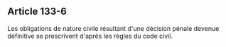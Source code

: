 Article 133-6
----
Les obligations de nature civile résultant d'une décision pénale devenue
définitive se prescrivent d'après les règles du code civil.
